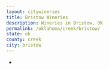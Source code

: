 ```yaml
---
layout: citywineries
title: Bristow Wineries
description: Wineries in Bristow, OK
permalink: /oklahoma/creek/bristow/
state: ok
county: creek
city: bristow
---
```

-
